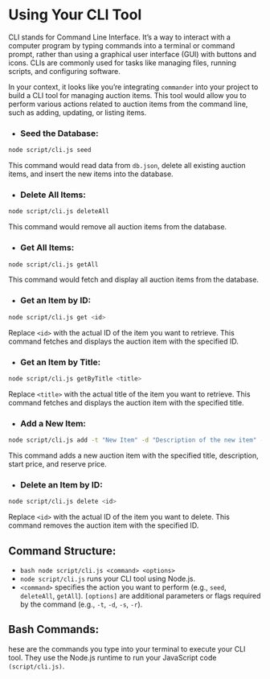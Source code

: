 # Using Your CLI Tool
CLI stands for Command Line Interface. It’s a way to interact with a computer program by typing commands into a terminal or command prompt, rather than using a graphical user interface (GUI) with buttons and icons. CLIs are commonly used for tasks like managing files, running scripts, and configuring software.

In your context, it looks like you’re integrating ```commander``` into your project to build a CLI tool for managing auction items. This tool would allow you to perform various actions related to auction items from the command line, such as adding, updating, or listing items.

- ### Seed the Database:
```bash
node script/cli.js seed
```
This command would read data from ```db.json```, delete all existing auction items, and insert the new items into the database.

- ### Delete All Items:
```bash
node script/cli.js deleteAll
```
This command would remove all auction items from the database.

- ### Get All Items:
``` bash
node script/cli.js getAll
```
This command would fetch and display all auction items from the database.

- ### Get an Item by ID:
```bash
node script/cli.js get <id>
```
Replace ```<id>``` with the actual ID of the item you want to retrieve. This command fetches and displays the auction item with the specified ID.

- ### Get an Item by Title:
```bash
node script/cli.js getByTitle <title>
```
Replace ```<title>``` with the actual title of the item you want to retrieve. This command fetches and displays the auction item with the specified title.

- ### Add a New Item:
```bash
node script/cli.js add -t "New Item" -d "Description of the new item" -s 100 -r 150
```
This command adds a new auction item with the specified title, description, start price, and reserve price.

- ### Delete an Item by ID:
```bash
node script/cli.js delete <id>
```
Replace ```<id>``` with the actual ID of the item you want to delete. This command removes the auction item with the specified ID.

## Command Structure:
- ```bash node script/cli.js <command> <options>```
- ```node script/cli.js``` runs your CLI tool using Node.js.
- ```<command>``` specifies the action you want to perform (e.g., ```seed```, ```deleteAll```, ```getAll```).
```[options]``` are additional parameters or flags required by the command (e.g., ```-t```, ```-d```, ```-s```, ```-r```).

## Bash Commands:
hese are the commands you type into your terminal to execute your CLI tool. They use the Node.js runtime to run your JavaScript code ```(script/cli.js)```.